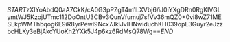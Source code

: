 $START$zXIYoAbdQ0aA7CkK/cA0G3pPZgT4m1LXVbj6/iJ0iYXgDRn0RgKIVGLymtWJ5KzojUTmc112DoOntU3CBv3QunVfumuj7sfVv36mQZ0+0vi8wZ71MESLkpWMThbqog6E9iR8yrPewI9Ncx7JklJvIHNwiduchKH039opL3Guyr2eJzzbcHLKy3eBjAkcYUoKh2YXk5J4p6kz6RdMsQ78Wg==$END$
